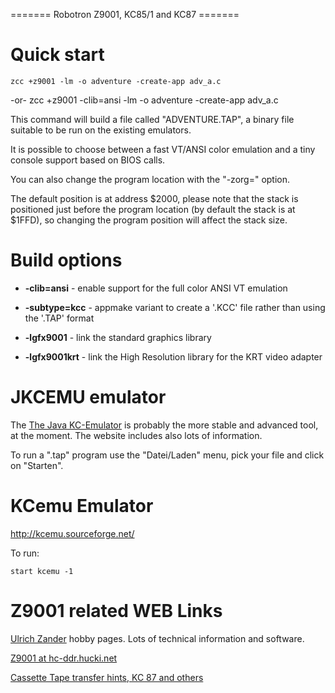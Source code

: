 ======= Robotron Z9001, KC85/1 and KC87 =======



# Quick start

    zcc +z9001 -lm -o adventure -create-app adv_a.c
-or-
    zcc +z9001 -clib=ansi -lm -o adventure -create-app adv_a.c


This command will build a file called "ADVENTURE.TAP", a binary file suitable to be run on the existing emulators.

It is possible to choose between a fast VT/ANSI color emulation and a tiny console support based on BIOS calls.


You can also change the program location with the "-zorg=" option.


The default position is at address $2000, please note that the stack is positioned just before the program location (by default the stack is at $1FFD), so changing the program position will affect the stack size.


# Build options


*  **-clib=ansi**  -  enable support for the full color ANSI VT emulation

*  **-subtype=kcc**  -  appmake variant to create a '.KCC' file rather than using the '.TAP' format

*  **-lgfx9001**  -  link the standard graphics library

*  **-lgfx9001krt**  -  link the High Resolution library for the KRT video adapter


# JKCEMU emulator

The [The Java KC-Emulator](http://www.jens-mueller.org/jkcemu/) is probably the more stable and advanced tool, at the moment.     The website includes also lots of information.

To run a ".tap" program use the "Datei/Laden" menu, pick your file and click on "Starten".



# KCemu Emulator

http://kcemu.sourceforge.net/

To run:

    start kcemu -1


# Z9001 related WEB Links

[Ulrich Zander](http://www.sax.de/~zander/index2h.html) hobby pages.   Lots of technical information and software.

[Z9001 at hc-ddr.hucki.net](http://hc-ddr.hucki.net/wiki/doku.php/z9001)

[Cassette Tape transfer hints, KC 87 and others](http://hc-ddr.hucki.net/wiki/doku.php/programme:kassetten_faq)

